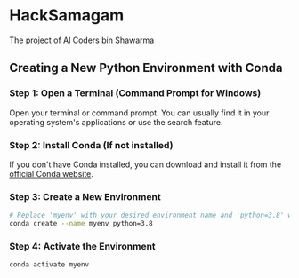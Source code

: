 # HackSamagam
The project of Al Coders bin Shawarma

## Creating a New Python Environment with Conda

### Step 1: Open a Terminal (Command Prompt for Windows)

Open your terminal or command prompt. You can usually find it in your operating system's applications or use the search feature.

### Step 2: Install Conda (If not installed)

If you don't have Conda installed, you can download and install it from the [official Conda website](https://docs.conda.io/projects/conda/en/latest/user-guide/install/index.html).

### Step 3: Create a New Environment

```bash
# Replace 'myenv' with your desired environment name and 'python=3.8' with your desired Python version
conda create --name myenv python=3.8
```
### Step 4: Activate the Environment

```bash
conda activate myenv
```
